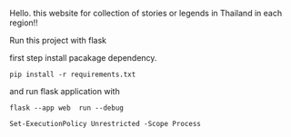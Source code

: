 Hello. this website for collection of stories or legends in Thailand in each region!!

Run this project with flask

first step install pacakage dependency.

```
pip install -r requirements.txt
```

and run flask application with
```
flask --app web  run --debug
```

```
Set-ExecutionPolicy Unrestricted -Scope Process
```